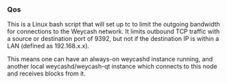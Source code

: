 ### Qos ###

This is a Linux bash script that will set up tc to limit the outgoing bandwidth for connections to the Weycash network. It limits outbound TCP traffic with a source or destination port of 9392, but not if the destination IP is within a LAN (defined as 192.168.x.x).

This means one can have an always-on weycashd instance running, and another local weycashd/weycash-qt instance which connects to this node and receives blocks from it.
